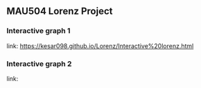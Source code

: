 ## MAU504 Lorenz Project


### Interactive graph 1
link: https://kesar098.github.io/Lorenz/Interactive%20lorenz.html

### Interactive graph 2
link: 
